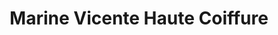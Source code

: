 ---
title: "Marine Vicente Haute Coiffure"
url: /saint-germain-en-laye/marine-vicente-haute-coiffure/
shop: coiffeur
---